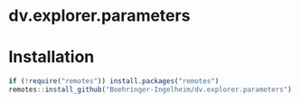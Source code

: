 # dv.explorer.parameters

# Installation

``` r
if (!require("remotes")) install.packages("remotes")
remotes::install_github("Boehringer-Ingelheim/dv.explorer.parameters")
```

